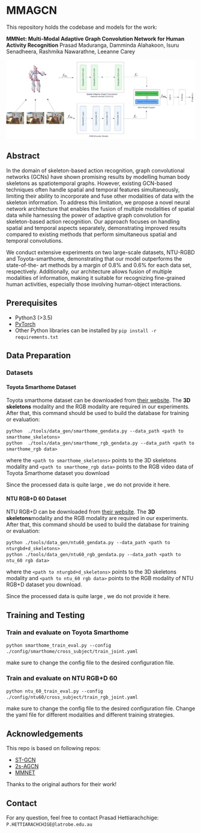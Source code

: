 # MMAGCN

This repository holds the codebase and models for the work:

**MMNet: Multi-Modal Adaptive Graph Convolution Network for Human Activity Recognition**
Prasad Maduranga, Damminda Alahakoon, Isuru Senadheera, Rashmika Nawarathne, Leeanne Carey

<div align="center">
    <img src="resource/info/MMAGCN.png">
</div>

## Abstract

In the domain of skeleton-based action recognition, graph convolutional networks
(GCNs) have shown promising results by modelling human body skeletons as
spatiotemporal graphs. However, existing GCN-based techniques often handle
spatial and temporal features simultaneously, limiting their ability to incorporate
and fuse other modalities of data with the skeleton information. To address this
limitation, we propose a novel neural network architecture that enables the fusion
of multiple modalities of spatial data while harnessing the power of adaptive
graph convolution for skeleton-based action recognition. Our approach focuses on
handling spatial and temporal aspects separately, demonstrating improved results
compared to existing methods that perform simultaneous spatial and temporal
convolutions.

We conduct extensive experiments on two large-scale datasets, NTU-RGBD and
Toyota-smarthome, demonstrating that our model outperforms the state-of-the-
art methods by a margin of 0.8% and 0.6% for each data set, respectively.
Additionally, our architecture allows fusion of multiple modalities of information,
making it suitable for recognizing fine-grained human activities, especially those
involving human-object interactions.

## Prerequisites
- Python3 (>3.5)
- [PyTorch](http://pytorch.org/)
- Other Python libraries can be installed by `pip install -r requirements.txt`


## Data Preparation
### Datasets

#### Toyota Smarthome Dataset
Toyota smarthome dataset can be downloaded from [their website](https://project.inria.fr/toyotasmarthome/).
The **3D skeletons** modality and the RGB modality are required in our experiments. After that, this command should be used to build the database for training or evaluation:
```
python  ./tools/data_gen/smarthome_gendata.py --data_path <path to smarthome_skeletons>
python  ./tools/data_gen/smarthome_rgb_gendata.py --data_path <path to smarthome_rgb data>
```
where the ```<path to smarthome_skeletons>``` points to the 3D skeletons modality and ```<path to smarthome_rgb data>``` points to the RGB video data of Toyota Smarthome dataset you download

Since the processed data is quite large , we do not provide it here.

#### NTU RGB+D 60 Dataset
NTU RGB+D can be downloaded from [their website](https://rose1.ntu.edu.sg/dataset/actionRecognition/).
The **3D skeletons**modality and the RGB modality are required in our experiments. After that, this command should be used to build the database for training or evaluation:
```
python ./tools/data_gen/ntu60_gendata.py --data_path <path to nturgbd+d_skeletons>
python ./tools/data_gen/ntu60_rgb_gendata.py --data_path <path to ntu_60 rgb data>

```
where the ```<path to nturgbd+d_skeletons>``` points to the 3D skeletons modality and ```<path to ntu_60 rgb data>``` points to the RGB modality of NTU RGB+D dataset you download.

Since the processed data is quite large , we do not provide it here.


## Training and Testing

### Train and evaluate on Toyota Smarthome

```
python smarthome_train_eval.py --config ./config/smarthome/cross_subject/train_joint.yaml
```
make sure to change the config file to the desired configuration file.

### Train and evaluate on NTU RGB+D 60

```
python ntu_60_train_eval.py --config ./config/ntu60/cross_subject/train_rgb_joint.yaml
```
make sure to change the config file to the desired configuration file. Change the yaml file for different modalities and different training strategies.

## Acknowledgements
This repo is based on following repos:

- [ST-GCN](https://github.com/yysijie/st-gcn)
- [2s-AGCN](https://github.com/lshiwjx/2s-AGCN)
- [MMNET](https://github.com/bruceyo/MMNet)

Thanks to the original authors for their work!


## Contact
For any question, feel free to contact Prasad Hettiarachchige: ```P.HETTIARACHCHIGE@latrobe.edu.au```
